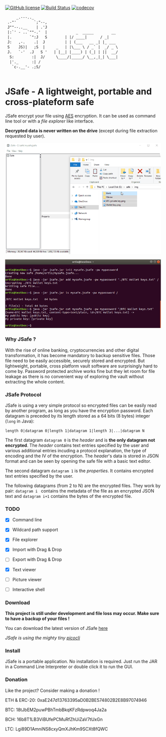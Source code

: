 
[![GitHub license](https://img.shields.io/github/license/0rtis/jsafe.svg?style=flat-square)](https://github.com/0rtis/jsafe/blob/master/LICENSE)
[![Build Status](https://img.shields.io/travis/0rtis/jsafe.svg?style=flat-square)](https://travis-ci.org/storj/core)
[![codecov](https://img.shields.io/codecov/c/github/0rtis/jsafe.svg?style=flat-square)](https://codecov.io/gh/0rtis/jsafe)


```
     _.---.._    
 .-"'        `;"--,
 J""--..__    | .'J
 |:`' - ..`""-.'  |             _  _____        __     
 |.        `":J   S	       | |/ ____|      / _|    		
 J:   ,-.    .|  J 	       | | (___   __ _| |_ ___ 		
 S    JS)|   ;S  | 	   _   | |\___ \ / _` |  _/ _ \		
 J.   `-'  .J   S '	  | |__| |____) | (_| | ||  __/		
  S:        :|  J/ 	   \____/|_____/ \__,_|_| \___|		
  |'._      :| /   		
   `c-.__'- .;S/ 
   
```

# JSafe - A lightweight, portable and cross-plateform safe

JSafe encrypt your file using [AES](https://en.wikipedia.org/wiki/Advanced_Encryption_Standard) encryption. It can be used as command line tool or with a _file explorer_ like interface.

**Decrypted data is never written on the drive** (except during file extraction requested by user).

![JSafe GUI demo](docs/img/demo-gui.gif?raw=true)

![JSafe CLI demo](docs/img/demo-cli.png?raw=true)




### Why JSafe ?
With the rise of online banking, cryptocurrencies and other digital transformation, it has become mandatory to backup sensitive files.
Those file need to be easily accessible, securely stored and encrypted. But lightweight, portable, cross platform vault software are surprisingly hard to come by. Password protected archive works fine but they let room for file leakage as there is no convenient way of exploring the vault without extracting the whole content.






### JSafe Protocol
JSafe is using a very simple protocol so encrypted files can be easily read by another program, as long as you have the encryption password.
Each datagram is preceded by its length stored as a 64 bits (8 bytes) integer (`long` in Java):

    length 0|datagram 0|length 1|datagram 1|length 3|...|datagram N
    
The first datagram `datagram 0` is the *header* and is **the only datagram not encrypted**. The *header* contains text entries specified by the user and various additional entries incuding a protocol explanation, the type of encoding and the IV of the encryption. The *header*'s data is stored in JSON format and can be seen by opening the safe file with a basic text editor.

The second datagram `datagram 1` is the *properties*. It contains encrypted text entries specified by the user.

The following datagrams (from 2 to N) are the encrypted files. They work by pair: `datagram i ` contains the metadata of the file as an encrypted JSON text and `datagram i+1` contains the bytes of the encrypted file.



### TODO
- [x] Command line
- [x] Wildcard path support
- [x] File explorer
- [x] Import with Drag & Drop
- [ ] Export with Drag & Drop
- [x] Text viewer
- [ ] Picture viewer
- [ ] Interactive shell


### Download
**This project is still under development and file loss may occur. Make sure to have a backup of your files !**

You can download the latest version of JSafe [here]()

*JSafe is using the mighty tiny [picocli](https://github.com/remkop/picocli)*


### Install
JSafe is a portable application. No installation is required. Just run the JAR in a Command Line Interpreter or double click it to run the GUI. 


### Donation
Like the project? Consider making a donation ! 

ETH & ERC-20: 0xaE247d13763395aD0B2BE574802B2E8B97074946

BTC: 18tJbEM2puwPBhTmbBkqKFzRdpwoq4Ja2a

BCH: 16b8T1LB3ViBUfePCMuRfZhUiZaV7tUxGn

LTC: Lgi89D1AmniNS8cxyQmXJhKm9SCXt8fQWC

